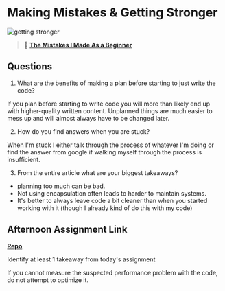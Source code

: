 # Making Mistakes & Getting Stronger

![getting stronger](https://bcw.blob.core.windows.net/public/img/lesson-images/js-bootcamp-logo.jpg)

> **📖 [The Mistakes I Made As a Beginner](https://codeworksacademy.com/fs-student-guide/resources/wk2/06-Coding-Mistakes)**

## Questions

1. What are the benefits of making a plan before starting to just write the code?

If you plan before starting to write code you will more than likely end up with higher-quality written content. Unplanned things are much easier to mess up and will almost always have to be changed later.

2. How do you find answers when you are stuck?

When I'm stuck I either talk through the process of whatever I'm doing or find the answer from google if walking myself through the process is insufficient.

3. From the entire article what are your biggest takeaways?
- planning too much can be bad.
- Not using encapsulation often leads to harder to maintain systems.
- It's better to always leave code a bit cleaner than when you started working with it (though I already kind of do this with my code)

## Afternoon Assignment Link

**[Repo](https://github.com/Lumine3449/<ASSIGNMENT_REPO>)**

Identify at least 1 takeaway from today's assignment

 If you cannot measure the suspected performance problem with the code, do not attempt to optimize it.